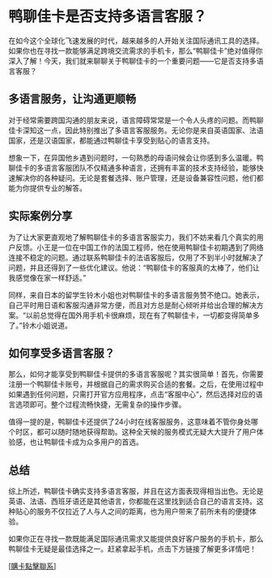 # 鸭聊佳卡是否支持多语言客服？

在如今这个全球化飞速发展的时代，越来越多的人开始关注国际通讯工具的选择。如果你也在寻找一款能够满足跨境交流需求的手机卡，那么“鸭聊佳卡”绝对值得你深入了解！今天，我们就来聊聊关于鸭聊佳卡的一个重要问题——它是否支持多语言客服？

## 多语言服务，让沟通更顺畅

对于经常需要跨国沟通的朋友来说，语言障碍常常是一个令人头疼的问题。而鸭聊佳卡深知这一点，因此特别推出了多语言客服服务。无论你是来自英语国家、法语国家，还是汉语国家，都能通过鸭聊佳卡享受到贴心的语言支持。

想象一下，在异国他乡遇到问题时，一句熟悉的母语问候会让你感到多么温暖。鸭聊佳卡的多语言客服团队不仅精通多种语言，还拥有丰富的技术支持经验，能够快速解决你的各种疑问。无论是套餐选择、账户管理，还是设备兼容性问题，他们都能为你提供专业的解答。

## 实际案例分享

为了让大家更直观地了解鸭聊佳卡的多语言客服实力，我们不妨来看几个真实的用户反馈。小王是一位在中国工作的法国工程师，他在使用鸭聊佳卡初期遇到了网络连接不稳定的问题。通过联系鸭聊佳卡的法语客服后，仅用了不到半小时就解决了问题，并且还得到了一些优化建议。他说：“鸭聊佳卡的客服真的太棒了，他们让我感觉像在家一样舒适。”

同样，来自日本的留学生铃木小姐也对鸭聊佳卡的多语言服务赞不绝口。她表示，自己平时用日语和客服沟通非常方便，而且对方总是耐心倾听并给出合理的解决方案。“以前总觉得在国外用手机卡很麻烦，现在有了鸭聊佳卡，一切都变得简单多了。”铃木小姐说道。

## 如何享受多语言客服？

那么，如何才能享受到鸭聊佳卡提供的多语言客服呢？其实很简单！首先，你需要注册一个鸭聊佳卡账号，并根据自己的需求购买合适的套餐。之后，在使用过程中如果遇到任何问题，只需打开官方应用程序，点击“客服中心”，然后选择对应的语言选项即可。整个过程流畅快捷，无需复杂的操作步骤。

值得一提的是，鸭聊佳卡还提供了24小时在线客服服务，这意味着不管你身处哪个时区，都可以随时随地获得帮助。这种全天候的服务模式无疑大大提升了用户体验感，也让鸭聊佳卡成为众多用户的首选。

## 总结

综上所述，鸭聊佳卡确实支持多语言客服，并且在这方面表现得相当出色。无论是英语、法语、西班牙语还是其他语言，你都能在这里找到适合自己的语言支持。这种贴心的服务不仅拉近了人与人之间的距离，也为用户带来了前所未有的便捷体验。

如果你正在寻找一款既能满足国际通讯需求又能提供良好客户服务的手机卡，那么鸭聊佳卡无疑是最佳选择之一。赶紧拿起手机，点击下方链接了解更多详情吧！

[[購卡點擊聯系](https://t.me/s/esim1088)]
